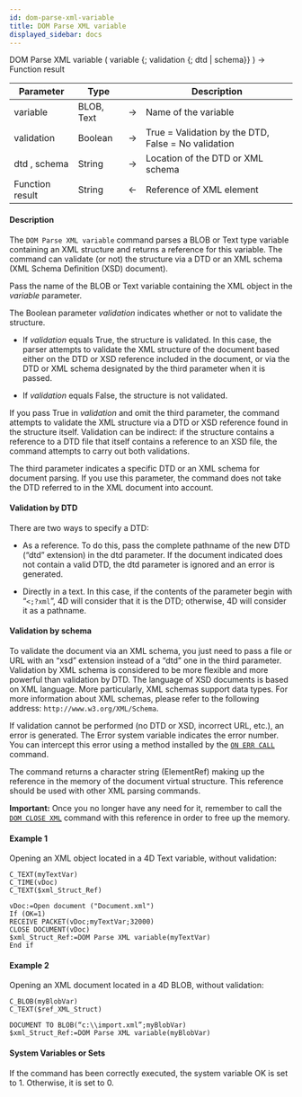 ```yaml
---
id: dom-parse-xml-variable
title: DOM Parse XML variable
displayed_sidebar: docs
---
```



<!-- REF #_command_.DOM Parse XML variable.Syntax-->DOM Parse XML variable ( variable {; validation {; dtd | schema}} ) -> Function result<!-- END REF-->


<!-- REF #_command_.DOM Parse XML variable.Params -->
|Parameter|Type||Description|
|---------|--- |:---:|------|
|variable|BLOB, Text|->|Name of the variable|
|validation|Boolean|->|True = Validation by the DTD, False = No validation|
|dtd , schema|String|->|Location of the DTD or XML schema|
|Function result|String|<-|Reference of XML element|
<!-- END REF -->


#### Description




The `DOM Parse XML variable` command parses a BLOB or Text type variable containing an XML structure and returns a reference for this variable. The command can validate (or not) the structure via a DTD or an XML schema (XML Schema Definition (XSD) document).

Pass the name of the BLOB or Text variable containing the XML object in the *variable* parameter.

The Boolean parameter *validation* indicates whether or not to validate the structure.

* If *validation* equals True, the structure is validated. In this case, the parser attempts to validate the XML structure of the document based either on the DTD or XSD reference included in the document, or via the DTD or XML schema designated by the third parameter when it is passed.

* If *validation* equals False, the structure is not validated.

If you pass True in *validation* and omit the third parameter, the command attempts to validate the XML structure via a DTD or XSD reference found in the structure itself. Validation can be indirect: if the structure contains a reference to a DTD file that itself contains a reference to an XSD file, the command attempts to carry out both validations.

The third parameter indicates a specific DTD or an XML schema for document parsing. If you use this parameter, the command does not take the DTD referred to in the XML document into account.

#### Validation by DTD

There are two ways to specify a DTD:

* As a reference. To do this, pass the complete pathname of the new DTD (“dtd” extension) in the dtd parameter. If the document indicated does not contain a valid DTD, the dtd parameter is ignored and an error is generated.

* Directly in a text. In this case, if the contents of the parameter begin with “`<;?xml`”, 4D will consider that it is the DTD; otherwise, 4D will consider it as a pathname.

#### Validation by schema

To validate the document via an XML schema, you just need to pass a file or URL with an “xsd” extension instead of a “dtd” one in the third parameter. Validation by XML schema is considered to be more flexible and more powerful than validation by DTD. The language of XSD documents is based on XML language. More particularly, XML schemas support data types. For more information about XML schemas, please refer to the following address: `http://www.w3.org/XML/Schema`.

If validation cannot be performed (no DTD or XSD, incorrect URL, etc.), an error is generated. The Error system variable indicates the error number. You can intercept this error using a method installed by the [`ON ERR CALL`](on-err-call.md) command.



The command returns a character string (<span class="rte4d_typ">ElementRef</span>) making up the reference in the memory of the document virtual structure. This reference should be used with other XML parsing commands.

**Important:** Once you no longer have any need for it, remember to call the [`DOM CLOSE XML`](dom-close-xml.md) command with this reference in order to free up the memory.


#### Example 1


Opening an XML object located in a 4D Text variable, without validation:
```4d
C_TEXT(myTextVar)
C_TIME(vDoc)
C_TEXT($xml_Struct_Ref)

vDoc:=Open document ("Document.xml")
If (OK=1)
RECEIVE PACKET(vDoc;myTextVar;32000)
CLOSE DOCUMENT(vDoc)
$xml_Struct_Ref:=DOM Parse XML variable(myTextVar)
End if
```



#### Example 2


Opening an XML document located in a 4D BLOB, without validation:
```4d
C_BLOB(myBlobVar)
C_TEXT($ref_XML_Struct)

DOCUMENT TO BLOB(“c:\\import.xml”;myBlobVar)
$xml_Struct_Ref:=DOM Parse XML variable(myBlobVar)
```



#### System Variables or Sets




If the command has been correctly executed, the system variable OK is set to 1. Otherwise, it is set to  0.  
